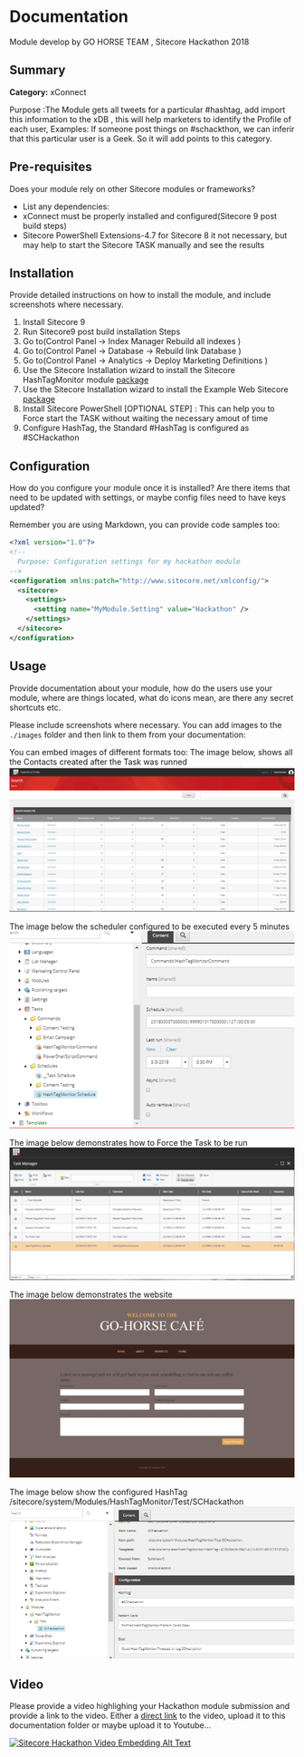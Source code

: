 # Documentation

Module develop by GO HORSE TEAM , Sitecore Hackathon 2018

## Summary

**Category:** xConnect

Purpose :The Module gets all tweets for a particular #hashtag, add import this information to the xDB , this will help marketers 
to identify the Profile of each user, Examples: If someone post things on #schackthon, we can inferir that this particular user is a Geek. 
So it will add points to this category.

## Pre-requisites

Does your module rely on other Sitecore modules or frameworks?

- List any dependencies: 
- xConnect must be properly installed and configured(Sitecore 9 post build steps)
- Sitecore PowerShell Extensions-4.7 for Sitecore 8 it not necessary, but may help to start the Sitecore TASK manually and see the results

## Installation

Provide detailed instructions on how to install the module, and include screenshots where necessary.
1. Install Sitecore 9
2. Run Sitecore9 post build installation Steps 
3. Go to(Control Panel ->  Index Manager Rebuild all indexes )
4. Go to(Control Panel ->  Database -> Rebuild link Database )
5. Go to(Control Panel ->  Analytics  -> Deploy Marketing Definitions )
6. Use the Sitecore Installation wizard to install the Sitecore HashTagMonitor module [package](#link-to-package)
6. Use the Sitecore Installation wizard to install the Example Web Sitecore [package](#link-to-package)
7. Install Sitecore PowerShell [OPTIONAL STEP] : This can help you to Force start the TASK without waiting the necessary amout of time
9. Configure HashTag, the Standard #HashTag is configured as #SCHackathon

## Configuration

How do you configure your module once it is installed? Are there items that need to be updated with settings, or maybe config files need to have keys updated?

Remember you are using Markdown, you can provide code samples too:

```xml
<?xml version="1.0"?>
<!--
  Purpose: Configuration settings for my hackathon module
-->
<configuration xmlns:patch="http://www.sitecore.net/xmlconfig/">
  <sitecore>
    <settings>
      <setting name="MyModule.Setting" value="Hackathon" />
    </settings>
  </sitecore>
</configuration>
```

## Usage

Provide documentation  about your module, how do the users use your module, where are things located, what do icons mean, are there any secret shortcuts etc.

Please include screenshots where necessary. You can add images to the `./images` folder and then link to them from your documentation:

You can embed images of different formats too:
The image below, shows all the Contacts created after the Task was runned
![Contacts](images/contacts.png?raw=true "Contacts")

The image below the scheduler configured to be executed every 5 minutes
![Task Scheduler](images/taskscheduler.png?raw=true "Task Scheduler")

The image below demonstrates how to Force the Task to be run
![Task Scheduler](images/powershellforcetask.png?raw=true "Powershell Task")

The image below demonstrates the website
![Visit Us](images/VisitUs.png?raw=true "Visit Us")

The image below show the configured HashTag
/sitecore/system/Modules/HashTagMonitor/Test/SCHackathon
![HashTag](images/configurehashtag.png?raw=true "Configure HashTag")

## Video

Please provide a video highlighing your Hackathon module submission and provide a link to the video. Either a [direct link](https://www.youtube.com/watch?v=EpNhxW4pNKk) to the video, upload it to this documentation folder or maybe upload it to Youtube...

[![Sitecore Hackathon Video Embedding Alt Text](https://img.youtube.com/vi/EpNhxW4pNKk/0.jpg)](https://www.youtube.com/watch?v=EpNhxW4pNKk)
